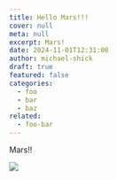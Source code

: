 ```yaml
---
title: Hello Mars!!!
cover: null
meta: null
excerpt: Mars!
date: 2024-11-01T12:31:00
author: michael-shick
draft: true
featured: false
categories:
  - foo
  - bar
  - baz
related:
  - foo-bar
---
```


Mars!!

![](/uploads/test-image.png)
